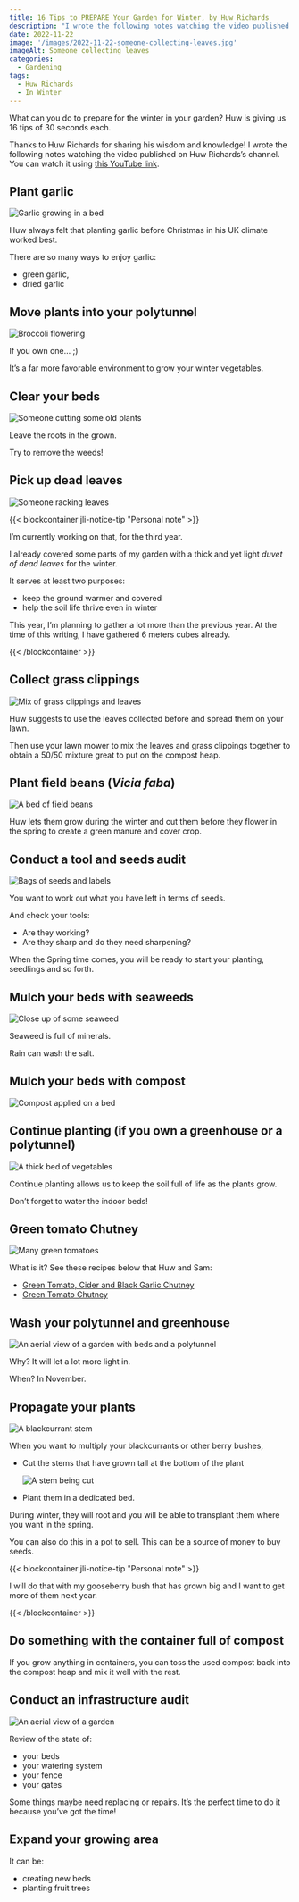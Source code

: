 ```yaml
---
title: 16 Tips to PREPARE Your Garden for Winter, by Huw Richards
description: "I wrote the following notes watching the video published on Huw Richards's channel"
date: 2022-11-22
image: '/images/2022-11-22-someone-collecting-leaves.jpg'
imageAlt: Someone collecting leaves
categories:
  - Gardening
tags:
  - Huw Richards
  - In Winter
---
```


What can you do to prepare for the winter in your garden? Huw is giving us 16 tips of 30 seconds each.

<!-- more -->

Thanks to Huw Richards for sharing his wisdom and knowledge! I wrote the following notes watching the video published on Huw Richards’s channel. You can watch it using [this YouTube link](https://www.youtube.com/watch?v=qkBT61SGU8k).

## Plant garlic

![Garlic growing in a bed](images/tip-1-plant-garlic.jpg 'Garlic is an important crop you can grow. Plant it in winter if you’re in a climate where you don’t have severe winters. Credits: image taken from Huw Richard’s vlog')

Huw always felt that planting garlic before Christmas in his UK climate worked best.

There are so many ways to enjoy garlic:

- green garlic,
- dried garlic

## Move plants into your polytunnel

![Broccoli flowering](images/tip-2-move-your-plants-to-the-polytunnel.jpg 'The warmth of a polytunnel will protect your crops from the harshness of the winter. Credits: image taken from Huw Richard’s vlog')

If you own one… ;)

It’s a far more favorable environment to grow your winter vegetables.

## Clear your beds

![Someone cutting some old plants](images/tip-3-clear-beds.jpg 'It’s the occasion to use the old plants to fill up your compost heap. Credits: image taken from Huw Richard’s vlog')

Leave the roots in the grown.

Try to remove the weeds!

## Pick up dead leaves

![Someone racking leaves](/images/2022-11-22-someone-collecting-leaves.jpg 'Leaves are free and abundant at the end of autumn. Gather as much as you can. Credits: image taken from Huw Richard’s vlog')

{{< blockcontainer jli-notice-tip "Personal note" >}}

I’m currently working on that, for the third year.

I already covered some parts of my garden with a thick and yet light _duvet of dead leaves_ for the winter.

It serves at least two purposes:

- keep the ground warmer and covered
- help the soil life thrive even in winter

This year, I’m planning to gather a lot more than the previous year. At the time of this writing, I have gathered 6 meters cubes already.

{{< /blockcontainer >}}

## Collect grass clippings

![Mix of grass clippings and leaves](images/tip-5-collect-grass-clippings.jpg 'Credits: image taken from Huw Richard’s vlog')

Huw suggests to use the leaves collected before and spread them on your lawn.

Then use your lawn mower to mix the leaves and grass clippings together to obtain a 50/50 mixture great to put on the compost heap.

## Plant field beans (_Vicia faba_)

![A bed of field beans](images/tip-6-plant-field-beans.jpg 'Field beans help protect the soil during winter and fix nitrogen. Credits: image taken from Huw Richard’s vlog')

Huw lets them grow during the winter and cut them before they flower in the spring to create a green manure and cover crop.

## Conduct a tool and seeds audit

![Bags of seeds and labels](images/tip-7-conduct-tool-and-seeds-audit.jpg 'It’s about preparing for the new year to come. Credits: image taken from Huw Richard’s vlog')

You want to work out what you have left in terms of seeds.

And check your tools:

- Are they working?
- Are they sharp and do they need sharpening?

When the Spring time comes, you will be ready to start your planting, seedlings and so forth.

## Mulch your beds with seaweeds

![Close up of some seaweed](images/tip-8-mulch-beds-with-seaweeds.jpg 'If you are near a sea, of course! :) Credits: image taken from Huw Richard’s vlog')

Seaweed is full of minerals.

Rain can wash the salt.

## Mulch your beds with compost

![Compost applied on a bed](images/tip-9-mulch-beds-with-compost.jpg 'It’s the ideal time to put compost on your beds. Credits: image taken from Huw Richard’s vlog')

## Continue planting (if you own a greenhouse or a polytunnel)

![A thick bed of vegetables](images/tip-10-continue-planting.jpg 'Credits: image taken from Huw Richard’s vlog')

Continue planting allows us to keep the soil full of life as the plants grow.

Don’t forget to water the indoor beds!

## Green tomato Chutney

![Many green tomatoes](images/tip-11-use-your-green-tomatoes.jpg 'Use green tomatoes in your cooking. Credits: image taken from Huw Richard’s vlog')

What is it? See these recipes below that Huw and Sam:

- [Green Tomato, Cider and Black Garlic Chutney](https://farmerandchef.co.uk/blog/green-tomato-cider-and-black-garlic-chutney)
- [Green Tomato Chutney](https://farmerandchef.co.uk/blog/green-tomato-chutney)

## Wash your polytunnel and greenhouse

![An aerial view of a garden with beds and a polytunnel](images/tip-12-wash-indoor-growing-space.jpg 'You have time now so optimize the amount of light that goes in the indoor growing space. Credits: image taken from Huw Richard’s vlog')

Why? It will let a lot more light in.

When? In November.

## Propagate your plants

![A blackcurrant stem](images/tip-13-propagate-new-plants.jpg 'Propagation of your blackcurrant and gooseberry happen now. Credits: image taken from Huw Richard’s vlog')

When you want to multiply your blackcurrants or other berry bushes,

- Cut the stems that have grown tall at the bottom of the plant

  ![A stem being cut](images/tip-13-propagate-cut.jpg 'Credits: image taken from Huw Richard’s vlog')

- Plant them in a dedicated bed.

During winter, they will root and you will be able to transplant them where you want in the spring.

You can also do this in a pot to sell. This can be a source of money to buy seeds.

{{< blockcontainer jli-notice-tip "Personal note" >}}

I will do that with my gooseberry bush that has grown big and I want to get more of them next year.

{{< /blockcontainer >}}

## Do something with the container full of compost

If you grow anything in containers, you can toss the used compost back into the compost heap and mix it well with the rest.

## Conduct an infrastructure audit

![An aerial view of a garden](images/tip-15-audit-your-infrastructure.jpg 'What do you have? Are the beds in good conditions? Review your infrastructure. Credits: image taken from Huw Richard’s vlog')

Review of the state of:

- your beds
- your watering system
- your fence
- your gates

Some things maybe need replacing or repairs. It’s the perfect time to do it because you’ve got the time!

## Expand your growing area

It can be:

- creating new beds
- planting fruit trees
